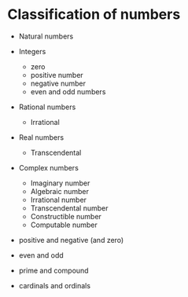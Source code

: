 # Classification of numbers


- Natural numbers
- Integers
  - zero
  - positive number
  - negative number
  - even and odd numbers
- Rational numbers
  - Irrational
- Real numbers
  - Transcendental
- Complex numbers
  - Imaginary number
  - Algebraic number
  - Irrational number
  - Transcendental number
  - Constructible number
  - Computable number



- positive and negative (and zero)
- even and odd
- prime and compound
- cardinals and ordinals
